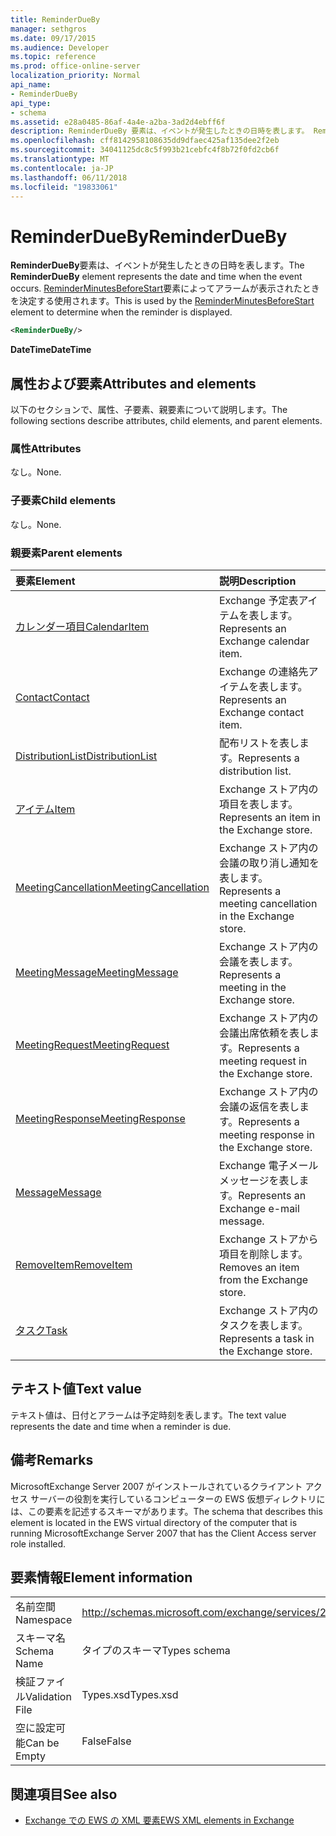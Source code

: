 ```yaml
---
title: ReminderDueBy
manager: sethgros
ms.date: 09/17/2015
ms.audience: Developer
ms.topic: reference
ms.prod: office-online-server
localization_priority: Normal
api_name:
- ReminderDueBy
api_type:
- schema
ms.assetid: e28a0485-86af-4a4e-a2ba-3ad2d4ebff6f
description: ReminderDueBy 要素は、イベントが発生したときの日時を表します。 ReminderMinutesBeforeStart 要素によってアラームが表示されたときを決定する使用されます。
ms.openlocfilehash: cff8142958108635dd9dfaec425af135dee2f2eb
ms.sourcegitcommit: 34041125dc8c5f993b21cebfc4f8b72f0fd2cb6f
ms.translationtype: MT
ms.contentlocale: ja-JP
ms.lasthandoff: 06/11/2018
ms.locfileid: "19833061"
---
```

# <a name="reminderdueby"></a><span data-ttu-id="c10cb-104">ReminderDueBy</span><span class="sxs-lookup"><span data-stu-id="c10cb-104">ReminderDueBy</span></span>

<span data-ttu-id="c10cb-105">**ReminderDueBy**要素は、イベントが発生したときの日時を表します。</span><span class="sxs-lookup"><span data-stu-id="c10cb-105">The **ReminderDueBy** element represents the date and time when the event occurs.</span></span> <span data-ttu-id="c10cb-106">[ReminderMinutesBeforeStart](reminderminutesbeforestart.md)要素によってアラームが表示されたときを決定する使用されます。</span><span class="sxs-lookup"><span data-stu-id="c10cb-106">This is used by the [ReminderMinutesBeforeStart](reminderminutesbeforestart.md) element to determine when the reminder is displayed.</span></span> 
  
```xml
<ReminderDueBy/>
```

 <span data-ttu-id="c10cb-107">**DateTime**</span><span class="sxs-lookup"><span data-stu-id="c10cb-107">**DateTime**</span></span>
## <a name="attributes-and-elements"></a><span data-ttu-id="c10cb-108">属性および要素</span><span class="sxs-lookup"><span data-stu-id="c10cb-108">Attributes and elements</span></span>

<span data-ttu-id="c10cb-109">以下のセクションで、属性、子要素、親要素について説明します。</span><span class="sxs-lookup"><span data-stu-id="c10cb-109">The following sections describe attributes, child elements, and parent elements.</span></span>
  
### <a name="attributes"></a><span data-ttu-id="c10cb-110">属性</span><span class="sxs-lookup"><span data-stu-id="c10cb-110">Attributes</span></span>

<span data-ttu-id="c10cb-111">なし。</span><span class="sxs-lookup"><span data-stu-id="c10cb-111">None.</span></span>
  
### <a name="child-elements"></a><span data-ttu-id="c10cb-112">子要素</span><span class="sxs-lookup"><span data-stu-id="c10cb-112">Child elements</span></span>

<span data-ttu-id="c10cb-113">なし。</span><span class="sxs-lookup"><span data-stu-id="c10cb-113">None.</span></span>
  
### <a name="parent-elements"></a><span data-ttu-id="c10cb-114">親要素</span><span class="sxs-lookup"><span data-stu-id="c10cb-114">Parent elements</span></span>

|<span data-ttu-id="c10cb-115">**要素**</span><span class="sxs-lookup"><span data-stu-id="c10cb-115">**Element**</span></span>|<span data-ttu-id="c10cb-116">**説明**</span><span class="sxs-lookup"><span data-stu-id="c10cb-116">**Description**</span></span>|
|:-----|:-----|
|[<span data-ttu-id="c10cb-117">カレンダー項目</span><span class="sxs-lookup"><span data-stu-id="c10cb-117">CalendarItem</span></span>](calendaritem.md) <br/> |<span data-ttu-id="c10cb-118">Exchange 予定表アイテムを表します。</span><span class="sxs-lookup"><span data-stu-id="c10cb-118">Represents an Exchange calendar item.</span></span>  <br/> |
|[<span data-ttu-id="c10cb-119">Contact</span><span class="sxs-lookup"><span data-stu-id="c10cb-119">Contact</span></span>](contact.md) <br/> |<span data-ttu-id="c10cb-120">Exchange の連絡先アイテムを表します。</span><span class="sxs-lookup"><span data-stu-id="c10cb-120">Represents an Exchange contact item.</span></span>  <br/> |
|[<span data-ttu-id="c10cb-121">DistributionList</span><span class="sxs-lookup"><span data-stu-id="c10cb-121">DistributionList</span></span>](distributionlist.md) <br/> |<span data-ttu-id="c10cb-122">配布リストを表します。</span><span class="sxs-lookup"><span data-stu-id="c10cb-122">Represents a distribution list.</span></span>  <br/> |
|[<span data-ttu-id="c10cb-123">アイテム</span><span class="sxs-lookup"><span data-stu-id="c10cb-123">Item</span></span>](item.md) <br/> |<span data-ttu-id="c10cb-124">Exchange ストア内の項目を表します。</span><span class="sxs-lookup"><span data-stu-id="c10cb-124">Represents an item in the Exchange store.</span></span>  <br/> |
|[<span data-ttu-id="c10cb-125">MeetingCancellation</span><span class="sxs-lookup"><span data-stu-id="c10cb-125">MeetingCancellation</span></span>](meetingcancellation.md) <br/> |<span data-ttu-id="c10cb-126">Exchange ストア内の会議の取り消し通知を表します。</span><span class="sxs-lookup"><span data-stu-id="c10cb-126">Represents a meeting cancellation in the Exchange store.</span></span>  <br/> |
|[<span data-ttu-id="c10cb-127">MeetingMessage</span><span class="sxs-lookup"><span data-stu-id="c10cb-127">MeetingMessage</span></span>](meetingmessage.md) <br/> |<span data-ttu-id="c10cb-128">Exchange ストア内の会議を表します。</span><span class="sxs-lookup"><span data-stu-id="c10cb-128">Represents a meeting in the Exchange store.</span></span>  <br/> |
|[<span data-ttu-id="c10cb-129">MeetingRequest</span><span class="sxs-lookup"><span data-stu-id="c10cb-129">MeetingRequest</span></span>](meetingrequest.md) <br/> |<span data-ttu-id="c10cb-130">Exchange ストア内の会議出席依頼を表します。</span><span class="sxs-lookup"><span data-stu-id="c10cb-130">Represents a meeting request in the Exchange store.</span></span>  <br/> |
|[<span data-ttu-id="c10cb-131">MeetingResponse</span><span class="sxs-lookup"><span data-stu-id="c10cb-131">MeetingResponse</span></span>](meetingresponse.md) <br/> |<span data-ttu-id="c10cb-132">Exchange ストア内の会議の返信を表します。</span><span class="sxs-lookup"><span data-stu-id="c10cb-132">Represents a meeting response in the Exchange store.</span></span>  <br/> |
|[<span data-ttu-id="c10cb-133">Message</span><span class="sxs-lookup"><span data-stu-id="c10cb-133">Message</span></span>](message-ex15websvcsotherref.md) <br/> |<span data-ttu-id="c10cb-134">Exchange 電子メール メッセージを表します。</span><span class="sxs-lookup"><span data-stu-id="c10cb-134">Represents an Exchange e-mail message.</span></span>  <br/> |
|[<span data-ttu-id="c10cb-135">RemoveItem</span><span class="sxs-lookup"><span data-stu-id="c10cb-135">RemoveItem</span></span>](removeitem.md) <br/> |<span data-ttu-id="c10cb-136">Exchange ストアから項目を削除します。</span><span class="sxs-lookup"><span data-stu-id="c10cb-136">Removes an item from the Exchange store.</span></span>  <br/> |
|[<span data-ttu-id="c10cb-137">タスク</span><span class="sxs-lookup"><span data-stu-id="c10cb-137">Task</span></span>](task.md) <br/> |<span data-ttu-id="c10cb-138">Exchange ストア内のタスクを表します。</span><span class="sxs-lookup"><span data-stu-id="c10cb-138">Represents a task in the Exchange store.</span></span>  <br/> |
   
## <a name="text-value"></a><span data-ttu-id="c10cb-139">テキスト値</span><span class="sxs-lookup"><span data-stu-id="c10cb-139">Text value</span></span>

<span data-ttu-id="c10cb-140">テキスト値は、日付とアラームは予定時刻を表します。</span><span class="sxs-lookup"><span data-stu-id="c10cb-140">The text value represents the date and time when a reminder is due.</span></span>
  
## <a name="remarks"></a><span data-ttu-id="c10cb-141">備考</span><span class="sxs-lookup"><span data-stu-id="c10cb-141">Remarks</span></span>

<span data-ttu-id="c10cb-142">MicrosoftExchange Server 2007 がインストールされているクライアント アクセス サーバーの役割を実行しているコンピューターの EWS 仮想ディレクトリには、この要素を記述するスキーマがあります。</span><span class="sxs-lookup"><span data-stu-id="c10cb-142">The schema that describes this element is located in the EWS virtual directory of the computer that is running MicrosoftExchange Server 2007 that has the Client Access server role installed.</span></span>
  
## <a name="element-information"></a><span data-ttu-id="c10cb-143">要素情報</span><span class="sxs-lookup"><span data-stu-id="c10cb-143">Element information</span></span>

|||
|:-----|:-----|
|<span data-ttu-id="c10cb-144">名前空間</span><span class="sxs-lookup"><span data-stu-id="c10cb-144">Namespace</span></span>  <br/> |http://schemas.microsoft.com/exchange/services/2006/types  <br/> |
|<span data-ttu-id="c10cb-145">スキーマ名</span><span class="sxs-lookup"><span data-stu-id="c10cb-145">Schema Name</span></span>  <br/> |<span data-ttu-id="c10cb-146">タイプのスキーマ</span><span class="sxs-lookup"><span data-stu-id="c10cb-146">Types schema</span></span>  <br/> |
|<span data-ttu-id="c10cb-147">検証ファイル</span><span class="sxs-lookup"><span data-stu-id="c10cb-147">Validation File</span></span>  <br/> |<span data-ttu-id="c10cb-148">Types.xsd</span><span class="sxs-lookup"><span data-stu-id="c10cb-148">Types.xsd</span></span>  <br/> |
|<span data-ttu-id="c10cb-149">空に設定可能</span><span class="sxs-lookup"><span data-stu-id="c10cb-149">Can be Empty</span></span>  <br/> |<span data-ttu-id="c10cb-150">False</span><span class="sxs-lookup"><span data-stu-id="c10cb-150">False</span></span>  <br/> |
   
## <a name="see-also"></a><span data-ttu-id="c10cb-151">関連項目</span><span class="sxs-lookup"><span data-stu-id="c10cb-151">See also</span></span>



- [<span data-ttu-id="c10cb-152">Exchange での EWS の XML 要素</span><span class="sxs-lookup"><span data-stu-id="c10cb-152">EWS XML elements in Exchange</span></span>](ews-xml-elements-in-exchange.md)

